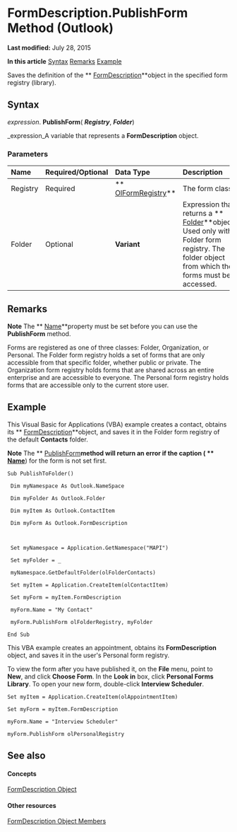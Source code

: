 
# FormDescription.PublishForm Method (Outlook)

 **Last modified:** July 28, 2015

 **In this article**
 [Syntax](#sectionSection0)
 [Remarks](#sectionSection1)
 [Example](#sectionSection2)


Saves the definition of the  ** [FormDescription](c88f92c4-4cac-84b3-6118-1150d42d7cff.md)**object in the specified form registry (library).


## Syntax
<a name="sectionSection0"> </a>

 _expression_. **PublishForm**( **_Registry_**,  **_Folder_**)

 _expression_A variable that represents a  **FormDescription** object.


### Parameters



|**Name**|**Required/Optional**|**Data Type**|**Description**|
|:-----|:-----|:-----|:-----|
|Registry|Required| ** [OlFormRegistry](2d1076ae-0984-da03-a7ec-f083dc9d9e46.md)**|The form class.|
|Folder|Optional| **Variant**|Expression that returns a  ** [Folder](3cf6cda8-6d70-666e-2643-9d9c5b9cacfc.md)**object. Used only with Folder form registry. The folder object from which the forms must be accessed.|

## Remarks
<a name="sectionSection1"> </a>


 **Note**  The  ** [Name](4b9e086f-bb6c-b7a1-8cc0-28e2e5c84516.md)**property must be set before you can use the  **PublishForm** method.

Forms are registered as one of three classes: Folder, Organization, or Personal. The Folder form registry holds a set of forms that are only accessible from that specific folder, whether public or private. The Organization form registry holds forms that are shared across an entire enterprise and are accessible to everyone. The Personal form registry holds forms that are accessible only to the current store user.


## Example
<a name="sectionSection2"> </a>

This Visual Basic for Applications (VBA) example creates a contact, obtains its  ** [FormDescription](c88f92c4-4cac-84b3-6118-1150d42d7cff.md)**object, and saves it in the Folder form registry of the default  **Contacts** folder.


 **Note**  The  ** [PublishForm](2040736a-4be0-90c4-0dfc-20c6ee4eb305.md)**method will return an error if the caption ( ** [Name](4b9e086f-bb6c-b7a1-8cc0-28e2e5c84516.md)**) for the form is not set first.


```
Sub PublishToFolder() 
 
 Dim myNamespace As Outlook.NameSpace 
 
 Dim myFolder As Outlook.Folder 
 
 Dim myItem As Outlook.ContactItem 
 
 Dim myForm As Outlook.FormDescription 
 
 
 
 Set myNamespace = Application.GetNamespace("MAPI") 
 
 Set myFolder = _ 
 
 myNamespace.GetDefaultFolder(olFolderContacts) 
 
 Set myItem = Application.CreateItem(olContactItem) 
 
 Set myForm = myItem.FormDescription 
 
 myForm.Name = "My Contact" 
 
 myForm.PublishForm olFolderRegistry, myFolder 
 
End Sub
```

This VBA example creates an appointment, obtains its  **FormDescription** object, and saves it in the user's Personal form registry.



To view the form after you have published it, on the  **File** menu, point to **New**, and click  **Choose Form**. In the  **Look in** box, click **Personal Forms Library**. To open your new form, double-click  **Interview Scheduler**.




```
Set myItem = Application.CreateItem(olAppointmentItem) 
 
Set myForm = myItem.FormDescription 
 
myForm.Name = "Interview Scheduler" 
 
myForm.PublishForm olPersonalRegistry
```


## See also
<a name="sectionSection2"> </a>


#### Concepts


 [FormDescription Object](c88f92c4-4cac-84b3-6118-1150d42d7cff.md)
#### Other resources


 [FormDescription Object Members](664724e9-e74b-32ad-93e4-8d4cb27b3082.md)
